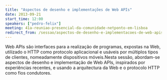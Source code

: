```yaml
---
title: "Aspectos de desenho e implementações de Web APIs"
date: 2013-09-21
start_time: 12:00
speakers: ["pedro-felix"]
meeting: 41a-reuniao-presencial-da-comunidade-netponto-em-lisboa
redirect_from: /sessao/aspectos-de-desenho-e-implementacoes-de-web-apis/
---
```


Web APIs são interfaces para a realização de programas, expostas na Web, utilizado o HTTP como protocolo aplicacional e usáveis por múltiplos tipos de clientes, nomeadamente dispositivos móveis.Nesta sessão, abordam-se aspectos de desenho e implementação de Web APIs, inspirados por experiências recentes, e usando a arquitectura da Web e o protocolo HTTP como fios condutores.
